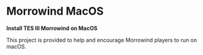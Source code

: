 # Morrowind MacOS

**Install TES III Morrowind on MacOS**

This project is provided to help and encourage Morrowind players to run on macOS.
